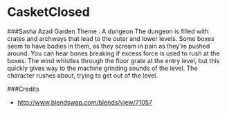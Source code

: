 # CasketClosed

###Sasha Azad 
Garden Theme : A dungeon 
The dungeon is filled with crates and archways that lead to the outer and lower levels. Some boxes seem to have bodies in them, as they scream in pain as they're pushed around. You can hear bones breaking if excess force is used to rush at the boxes. The wind whistles through the floor grate at the entry level, but this quickly gives way to the machine grinding sounds of the level. The character rushes about, trying to get out of the level. 

###Credits

- http://www.blendswap.com/blends/view/71057


